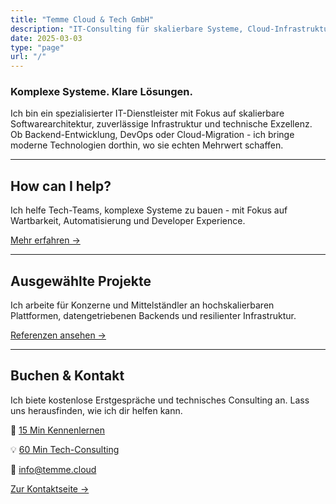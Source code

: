 ```yaml
---
title: "Temme Cloud & Tech GmbH"
description: "IT-Consulting für skalierbare Systeme, Cloud-Infrastruktur und Backend-Architektur."
date: 2025-03-03
type: "page"
url: "/"
---
```


### Komplexe Systeme. Klare Lösungen.

Ich bin ein spezialisierter IT-Dienstleister mit Fokus auf skalierbare Softwarearchitektur, zuverlässige Infrastruktur und technische Exzellenz. Ob Backend-Entwicklung, DevOps oder Cloud-Migration - ich bringe moderne Technologien dorthin, wo sie echten Mehrwert schaffen.

---

## How can I help?

Ich helfe Tech-Teams, komplexe Systeme zu bauen - mit Fokus auf Wartbarkeit, Automatisierung und Developer Experience.

[Mehr erfahren →](/services)

---

## Ausgewählte Projekte

Ich arbeite für Konzerne und Mittelständler an hochskalierbaren Plattformen, datengetriebenen Backends und resilienter Infrastruktur.

[Referenzen ansehen →](/projects)

---

## Buchen & Kontakt

Ich biete kostenlose Erstgespräche und technisches Consulting an. Lass uns herausfinden, wie ich dir helfen kann.


🎯 [15 Min Kennenlernen](https://cal.com/robintemme/15min)

💡 [60 Min Tech-Consulting](https://cal.com/robintemme/tech-consulting)

📧 [info@temme.cloud](mailto:info@temme.cloud)

[Zur Kontaktseite →](/contact)
